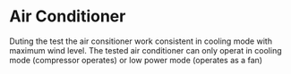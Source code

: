 # Air Conditioner

Duting the test the air consitioner work consistent in cooling mode with maximum wind level. The tested air conditioner can only operat in cooling mode (compressor operates) or low power mode (operates as a fan)

